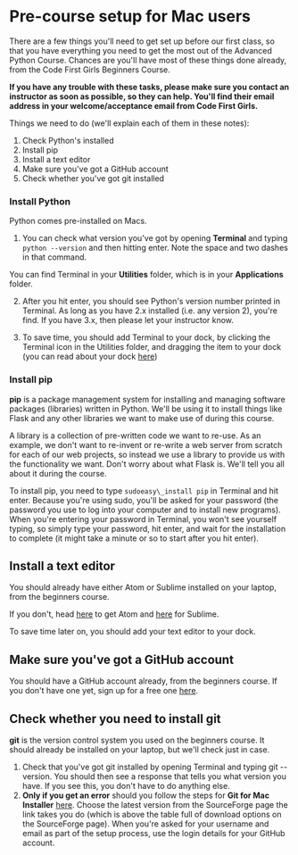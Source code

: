 # Pre-course setup for Mac users

There are a few things you'll need to get set up before our first class, so that you have everything you need to get the most out of the Advanced Python Course. Chances are you&#39;ll have most of these things done already, from the Code First Girls Beginners Course.

**If you have any trouble with these tasks, please make sure you contact an instructor as soon as possible, so they can help. You&#39;ll find their email address in your welcome/acceptance email from Code First Girls.**

Things we need to do (we&#39;ll explain each of them in these notes):

1. Check Python&#39;s installed
2. Install pip
3. Install a text editor
4. Make sure you&#39;ve got a GitHub account
5. Check whether you&#39;ve got git installed

### Install Python

Python comes pre-installed on Macs.

1. You can check what version you&#39;ve got by opening **Terminal** and typing `python
--version` and then hitting enter. Note the space and two dashes in that command.

You can find Terminal in your **Utilities** folder, which is in your **Applications** folder.

2. After you hit enter, you should see Python&#39;s version number printed in Terminal. As long as you have 2.x installed (i.e. any version 2), you&#39;re find. If you have 3.x, then please let your instructor know.

3. To save time, you should add Terminal to your dock, by clicking the Terminal icon in the Utilities folder, and dragging the item to your dock (you can read about your dock [here](https://support.apple.com/en-gb/HT201730))

### Install pip

**pip** is a package management system for installing and managing software packages (libraries) written in Python. We&#39;ll be using it to install things like Flask and any other libraries we want to make use of during this course.

A library is a collection of pre-written code we want to re-use. As an example, we don&#39;t want to re-invent or re-write a web server from scratch for each of our web projects, so instead we use a library to provide us with the functionality we want. Don&#39;t worry about what Flask is. We&#39;ll tell you all about it during the course.

To install pip, you need to type `sudoeasy\_install pip` in Terminal and hit enter. Because you&#39;re using sudo, you&#39;ll be asked for your password (the password you use to log into your computer and to install new programs). When you&#39;re entering your password in Terminal, you won&#39;t see yourself typing, so simply type your password, hit enter, and wait for the installation to complete (it might take a minute or so to start after you hit enter).

## Install a text editor

You should already have either Atom or Sublime installed on your laptop, from the beginners course.

If you don&#39;t, head [here](https://atom.io) to get Atom and [here](https://www.sublimetext.com) for Sublime.

 To save time later on, you should add your text editor to your dock.

## Make sure you&#39;ve got a GitHub account

You should have a GitHub account already, from the beginners course. If you don&#39;t have one yet, sign up for a free one [here](https://github.com).

## Check whether you need to install git

**git** is the version control system you used on the beginners course. It should already be installed on your laptop, but we&#39;ll check just in case.

1. Check that you&#39;ve got git installed by opening Terminal and typing git --version. You should then see a response that tells you what version you have. If you see this, you don&#39;t have to do anything else.
2. **Only if you get an error** should you follow the steps for **Git for Mac Installer** [here](https://www.atlassian.com/git/tutorials/install-git). Choose the latest version from the SourceForge page the link takes you do (which is above the table full of download options on the SourceForge page). When you&#39;re asked for your username and email as part of the setup process, use the login details for your GitHub account.
